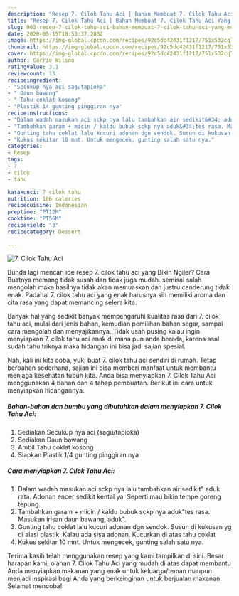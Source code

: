 ```yaml
---
description: "Resep 7. Cilok Tahu Aci | Bahan Membuat 7. Cilok Tahu Aci Yang Mudah Dan Praktis"
title: "Resep 7. Cilok Tahu Aci | Bahan Membuat 7. Cilok Tahu Aci Yang Mudah Dan Praktis"
slug: 963-resep-7-cilok-tahu-aci-bahan-membuat-7-cilok-tahu-aci-yang-mudah-dan-praktis
date: 2020-05-15T18:53:37.283Z
image: https://img-global.cpcdn.com/recipes/92c5dc42431f1217/751x532cq70/7-cilok-tahu-aci-foto-resep-utama.jpg
thumbnail: https://img-global.cpcdn.com/recipes/92c5dc42431f1217/751x532cq70/7-cilok-tahu-aci-foto-resep-utama.jpg
cover: https://img-global.cpcdn.com/recipes/92c5dc42431f1217/751x532cq70/7-cilok-tahu-aci-foto-resep-utama.jpg
author: Carrie Wilson
ratingvalue: 3.1
reviewcount: 13
recipeingredient:
- "Secukup nya aci sagutapioka"
- " Daun bawang"
- " Tahu coklat kosong"
- "Plastik 14 gunting pinggiran nya"
recipeinstructions:
- "Dalam wadah masukan aci sckp nya lalu tambahkan air sedikit&#34; aduk rata. Adonan encer sedikit kental ya. Seperti mau bikin tempe goreng tepung."
- "Tambahkan garam + micin / kaldu bubuk sckp nya aduk&#34;tes rasa. Masukan irisan daun bawang, aduk&#34;."
- "Gunting tahu coklat lalu kucuri adonan dgn sendok. Susun di kukusan yg di alasi plastik. Kalau ada sisa adonan. Kucurkan di atas tahu coklat"
- "Kukus sekitar 10 mnt. Untuk mengecek, gunting salah satu nya."
categories:
- Resep
tags:
- 7
- cilok
- tahu

katakunci: 7 cilok tahu 
nutrition: 106 calories
recipecuisine: Indonesian
preptime: "PT12M"
cooktime: "PT56M"
recipeyield: "3"
recipecategory: Dessert

---
```



![7. Cilok Tahu Aci](https://img-global.cpcdn.com/recipes/92c5dc42431f1217/751x532cq70/7-cilok-tahu-aci-foto-resep-utama.jpg)

Bunda lagi mencari ide resep 7. cilok tahu aci yang Bikin Ngiler? Cara Buatnya memang tidak susah dan tidak juga mudah. semisal salah mengolah maka hasilnya tidak akan memuaskan dan justru cenderung tidak enak. Padahal 7. cilok tahu aci yang enak harusnya sih memiliki aroma dan cita rasa yang dapat memancing selera kita.

Banyak hal yang sedikit banyak mempengaruhi kualitas rasa dari 7. cilok tahu aci, mulai dari jenis bahan, kemudian pemilihan bahan segar, sampai cara mengolah dan menyajikannya. Tidak usah pusing kalau ingin menyiapkan 7. cilok tahu aci enak di mana pun anda berada, karena asal sudah tahu triknya maka hidangan ini bisa jadi sajian spesial.




Nah, kali ini kita coba, yuk, buat 7. cilok tahu aci sendiri di rumah. Tetap berbahan sederhana, sajian ini bisa memberi manfaat untuk membantu menjaga kesehatan tubuh kita. Anda bisa menyiapkan 7. Cilok Tahu Aci menggunakan 4 bahan dan 4 tahap pembuatan. Berikut ini cara untuk menyiapkan hidangannya.

<!--inarticleads1-->

##### Bahan-bahan dan bumbu yang dibutuhkan dalam menyiapkan 7. Cilok Tahu Aci:

1. Sediakan Secukup nya aci (sagu/tapioka)
1. Sediakan  Daun bawang
1. Ambil  Tahu coklat kosong
1. Siapkan Plastik 1/4 gunting pinggiran nya




<!--inarticleads2-->

##### Cara menyiapkan 7. Cilok Tahu Aci:

1. Dalam wadah masukan aci sckp nya lalu tambahkan air sedikit&#34; aduk rata. Adonan encer sedikit kental ya. Seperti mau bikin tempe goreng tepung.
1. Tambahkan garam + micin / kaldu bubuk sckp nya aduk&#34;tes rasa. Masukan irisan daun bawang, aduk&#34;.
1. Gunting tahu coklat lalu kucuri adonan dgn sendok. Susun di kukusan yg di alasi plastik. Kalau ada sisa adonan. Kucurkan di atas tahu coklat
1. Kukus sekitar 10 mnt. Untuk mengecek, gunting salah satu nya.




Terima kasih telah menggunakan resep yang kami tampilkan di sini. Besar harapan kami, olahan 7. Cilok Tahu Aci yang mudah di atas dapat membantu Anda menyiapkan makanan yang enak untuk keluarga/teman maupun menjadi inspirasi bagi Anda yang berkeinginan untuk berjualan makanan. Selamat mencoba!
